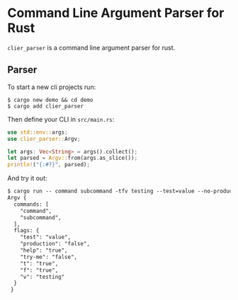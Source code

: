 # Command Line Argument Parser for Rust
`clier_parser` is a command line argument parser for rust.

## Parser
To start a new cli projects run:

```console
$ cargo new demo && cd demo
$ cargo add clier_parser
```
Then define your CLI in `src/main.rs`:

```rust
use std::env::args;
use clier_parser::Argv;

let args: Vec<String> = args().collect();
let parsed = Argv::from(args.as_slice());
println!("{:#?}", parsed);
```

And try it out:
```md
$ cargo run -- command subcommand -tfv testing --test=value --no-production --help
Argv {
  commands: [
    "command",
    "subcommand",
  ],
  flags: {
    "test": "value",
    "production": "false",
    "help": "true",
    "try-me": "false",
    "t": "true",
    "f": "true",
    "v": "testing"
  }
 }
 ```

